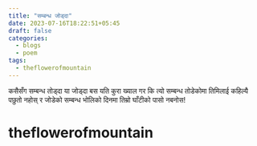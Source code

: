 ```yaml
---
title: "सम्बन्ध जोड्दा"
date: 2023-07-16T18:22:51+05:45
draft: false
categories:
  - blogs
  - poem
tags:
  - theflowerofmountain
---
```


कसैसँग सम्बन्ध तोड्दा या जोड्दा बस यति कुरा ख्याल गर कि त्यो सम्बन्ध तोडेकोमा तिमिलाई कहिल्यै पछुतो नहोस् र जोडेको सम्बन्ध भोलिको दिनमा तिम्रो घाँटीको पासो नबनोस!  


# theflowerofmountain
